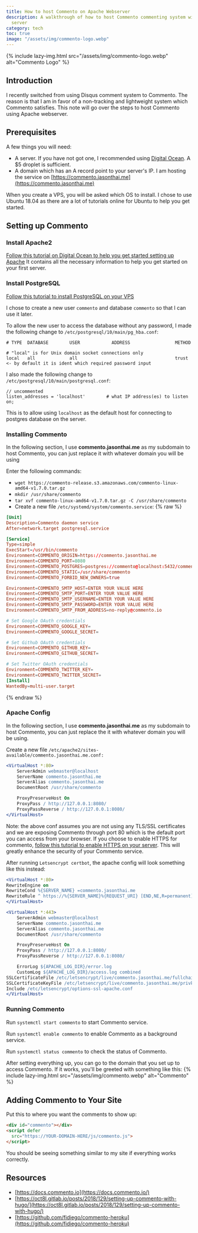 ```yaml
---
title: How to host Commento on Apache Webserver
description: A walkthrough of how to host Commento commenting system with Apache web
  server
category: tech
toc: true
image: "/assets/img/commento-logo.webp"
---
```


{% include lazy-img.html src="/assets/img/commento-logo.webp" alt="Commento Logo" %}
## Introduction
I recently switched from using Disqus comment system to Commento. The reason is that I am in favor of a non-tracking and lightweight system which Commento satisfies. This note will go over the steps to host Commento using Apache webserver.

## Prerequisites
A few things you will need:
* A server. If you have not got one, I recommended using [Digital Ocean](https://m.do.co/c/c544762f5c36). A $5 droplet is sufficient.
* A domain which has an A record point to your server's IP. I am hosting the service on [https://commento.jasonthai.me](https://commento.jasonthai.me)

When you create a VPS, you will be asked which OS to install. I chose to use Ubuntu 18.04 as there are a lot of tutorials online for Ubuntu to help you get started.

## Setting up Commento
### Install Apache2
[Follow this tutorial on Digital Ocean to help you get started setting up Apache](https://www.digitalocean.com/community/tutorials/how-to-install-the-apache-web-server-on-ubuntu-18-04-quickstart)
It contains all the necessary information to help you get started on your first server.

### Install PostgreSQL
[Follow this tutorial to install PostgreSQL on your VPS](https://www.digitalocean.com/community/tutorials/how-to-install-and-use-postgresql-on-ubuntu-18-04)

I chose to create a new user `commento` and database `commento` so that I can use it later.

To allow the new user to access the database without any password, I made the following change to `/etc/postgresql/10/main/pg_hba.conf`:
```
# TYPE  DATABASE        USER            ADDRESS                 METHOD

# "local" is for Unix domain socket connections only
local   all             all                                     trust <- by default it is ident which required password input
```

I also made the following change to `/etc/postgresql/10/main/postgresql.conf`:
```
// uncommented
listen_addresses = 'localhost'        # what IP address(es) to listen on;
```
This is to allow using `localhost` as the default host for connecting to postgres database on the server.

### Installing Commento
In the following section, I use **commento.jasonthai.me** as my subdomain to host Commento, you can just replace it with whatever domain you will be using

Enter the following commands:
* `wget https://commento-release.s3.amazonaws.com/commento-linux-amd64-v1.7.0.tar.gz`
* `mkdir /usr/share/commento`
* `tar xvf commento-linux-amd64-v1.7.0.tar.gz -C /usr/share/commento`
* Create a new file `/etc/systemd/system/commento.service`:
{% raw %}
```conf
[Unit]
Description=Commento daemon service
After=network.target postgresql.service

[Service]
Type=simple
ExecStart=/usr/bin/commento
Environment=COMMENTO_ORIGIN=https://commento.jasonthai.me
Environment=COMMENTO_PORT=8080
Environment=COMMENTO_POSTGRES=postgres://commento@localhost:5432/commento?sslmode=disable
Environment=COMMENTO_STATIC=/usr/share/commento
Environment=COMMENTO_FORBID_NEW_OWNERS=true

Environment=COMMENTO_SMTP_HOST=ENTER YOUR VALUE HERE
Environment=COMMENTO_SMTP_PORT=ENTER YOUR VALUE HERE
Environment=COMMENTO_SMTP_USERNAME=ENTER YOUR VALUE HERE
Environment=COMMENTO_SMTP_PASSWORD=ENTER YOUR VALUE HERE
Environment=COMMENTO_SMTP_FROM_ADDRESS=no-reply@commento.io

# Set Google OAuth credentials
Environment=COMMENTO_GOOGLE_KEY=
Environment=COMMENTO_GOOGLE_SECRET=

# Set Github OAuth credentials
Environment=COMMENTO_GITHUB_KEY=
Environment=COMMENTO_GITHUB_SECRET=

# Set Twitter OAuth credentials
Environment=COMMENTO_TWITTER_KEY=
Environment=COMMENTO_TWITTER_SECRET=
[Install]
WantedBy=multi-user.target
```
{% endraw %}

### Apache Config
In the following section, I use **commento.jasonthai.me** as my subdomain to host Commento, you can just replace the it with whatever domain you will be using.

Create a new file `/etc/apache2/sites-available/commento.jasonthai.me.conf:`
```apache
<VirtualHost *:80>
    ServerAdmin webmaster@localhost
    ServerName commento.jasonthai.me
    ServerAlias commento.jasonthai.me
    DocumentRoot /usr/share/commento

    ProxyPreserveHost On
    ProxyPass / http://127.0.0.1:8080/
    ProxyPassReverse / http://127.0.0.1:8080/
</VirtualHost>
```
Note: the above conf assumes you are not using any TLS/SSL certificates and we are exposing Commento through port 80 which is the default port you can access from your browser. If you choose to enable HTTPS for commento,  [follow this tutorial to enable HTTPS on your server](https://www.digitalocean.com/community/tutorials/how-to-secure-apache-with-let-s-encrypt-on-ubuntu-18-04). This will greatly enhance the security of your Commento service.

After running `Letsencrypt certbot`, the apache config will look something like this instead:
```apache
<VirtualHost *:80>
RewriteEngine on
RewriteCond %{SERVER_NAME} =commento.jasonthai.me
RewriteRule ^ https://%{SERVER_NAME}%{REQUEST_URI} [END,NE,R=permanent]
</VirtualHost>

<VirtualHost *:443>
    ServerAdmin webmaster@localhost
    ServerName commento.jasonthai.me
    ServerAlias commento.jasonthai.me
    DocumentRoot /usr/share/commento

    ProxyPreserveHost On
    ProxyPass / http://127.0.0.1:8080/
    ProxyPassReverse / http://127.0.0.1:8080/

    ErrorLog ${APACHE_LOG_DIR}/error.log
    CustomLog ${APACHE_LOG_DIR}/access.log combined
SSLCertificateFile /etc/letsencrypt/live/commento.jasonthai.me/fullchain.pem
SSLCertificateKeyFile /etc/letsencrypt/live/commento.jasonthai.me/privkey.pem
Include /etc/letsencrypt/options-ssl-apache.conf
</VirtualHost>
```

### Running Commento
Run `systemctl start commento` to start Commento service.

Run `systemctl enable commento` to enable Commento as a background service.

Run `systemctl status commento` to check the status of Commento.

After setting everything up, you can go to the domain that you set up to access Commento. If it works, you'll be greeted with something like this:
{% include lazy-img.html src="/assets/img/commento.webp" alt="Commento" %}

## Adding Commento to Your Site
Put this to where you want the comments to show up:
```html
<div id="commento"></div>
<script defer
  src="https://YOUR-DOMAIN-HERE/js/commento.js">
</script>
```

You should be seeing something similar to my site if everything works correctly.

## Resources
* [https://docs.commento.io](https://docs.commento.io/)
* [https://oct8l.gitlab.io/posts/2018/129/setting-up-commento-with-hugo/](https://oct8l.gitlab.io/posts/2018/129/setting-up-commento-with-hugo/)
* [https://github.com/fidiego/commento-heroku](https://github.com/fidiego/commento-heroku)